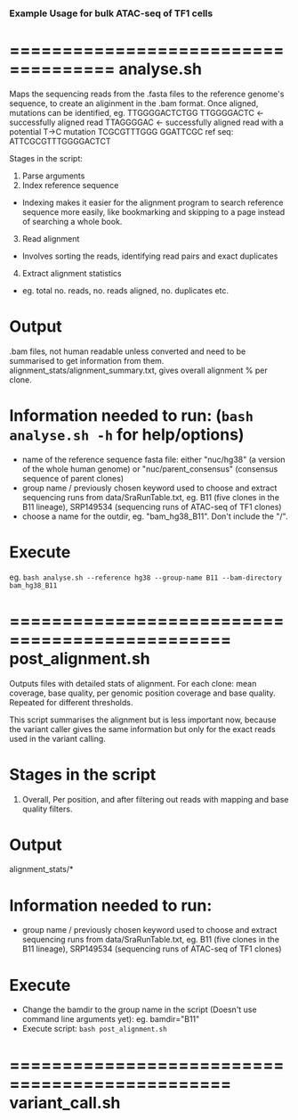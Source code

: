### Example Usage for bulk ATAC-seq of TF1 cells

====================================
**analyse.sh**
====================================

Maps the sequencing reads from the .fasta files to the reference genome's sequence, to create an aliginment in the .bam format. Once aligned, mutations can be identified, eg.
                   TTGGGGACTCTGG
                   TTGGGGACTC  <- successfully aligned read
                  TTAGGGGAC  <- successfully aligned read with a potential T->C mutation 
             TCGCGTTTGGG
         GGATTCGC
ref seq:   ATTCGCGTTTGGGGACTCT

Stages in the script:
1. Parse arguments
2. Index reference sequence
  - Indexing makes it easier for the alignment program to search reference sequence more easily, like bookmarking and skipping to a page instead of searching a whole book.
3. Read alignment
  - Involves sorting the reads, identifying read pairs and exact duplicates
4. Extract alignment statistics
  - eg. total no. reads, no. reads aligned, no. duplicates etc.

# Output
.bam files, not human readable unless converted and need to be summarised to get information from them.
alignment_stats/alignment_summary.txt, gives overall alignment % per clone.

# Information needed to run: (`bash analyse.sh -h` for help/options)
- name of the reference sequence fasta file: either "nuc/hg38" (a version of the whole human genome) or "nuc/parent_consensus" (consensus sequence of parent clones)
- group name / previously chosen keyword used to choose and extract sequencing runs from data/SraRunTable.txt, eg. B11 (five clones in the B11 lineage), SRP149534 (sequencing runs of ATAC-seq of TF1 clones)
- choose a name for the outdir, eg. "bam_hg38_B11". Don't include the "/".

# Execute
eg. `bash analyse.sh --reference hg38 --group-name B11 --bam-directory bam_hg38_B11`


===============================================
**post_alignment.sh**
===============================================
Outputs files with detailed stats of alignment. For each clone: mean coverage, base quality, per genomic position coverage and base quality. Repeated for different thresholds.

This script summarises the alignment but is less important now, because the variant caller gives the same information but only for the exact reads used in the variant calling. 

# Stages in the script
1. Overall, Per position, and after filtering out reads with mapping and base quality filters.

# Output
alignment_stats/*


# Information needed to run: 
- group name / previously chosen keyword used to choose and extract sequencing runs from data/SraRunTable.txt, eg. B11 (five clones in the B11 lineage), SRP149534 (sequencing runs of ATAC-seq of TF1 clones)

# Execute
- Change the bamdir to the group name in the script (Doesn't use command line arguments yet): eg. bamdir="B11" 
- Execute script: `bash post_alignment.sh`


===============================================
**variant_call.sh**
===============================================
